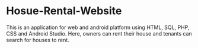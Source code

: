 # Hosue-Rental-Website
This is an application for web and android platform using HTML, SQL,  PHP, CSS and Android Studio. Here, owners can rent their house and  tenants can search for houses to rent.
